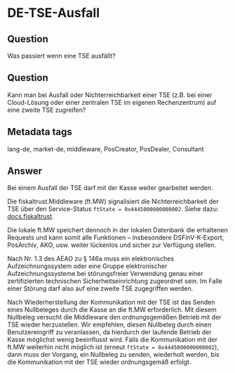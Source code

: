 # DE-TSE-Ausfall

## Question

Was passiert wenn eine TSE ausfällt?

## Question

Kann man bei Ausfall oder Nichterreichbarkeit einer TSE \(z.B. bei einer Cloud-Lösung oder einer zentralen TSE im eigenen Rechenzentrum\) auf eine zweite TSE zugreifen?

## Metadata tags

lang-de, market-de, middleware, PosCreator, PosDealer, Consultant

## Answer

Bei einem Ausfall der TSE darf mit der Kasse weiter gearbeitet werden.

Die fiskaltrust.Middleware \(ft.MW\) signalisiert die Nichterreichbarkeit der TSE über den Service-Status `ftState = 0x4445000000000002`. Siehe dazu: [docs.fiskaltrust](https://github.com/fiskaltrust/interface-doc/blob/master/doc/appendix-de-kassensichv/reference-tables/service-status-ftstate.md).

Die lokale ft.MW speichert dennoch in der lokalen Datenbank die erhaltenen Requests und kann somit alle Funktionen – insbesondere DSFinV-K-Export, PosArchiv, AKO, usw. weiter lückenlos und sicher zur Verfügung stellen.

Nach Nr. 1.3 des AEAO zu § 146a muss ein elektronisches Aufzeichnungssystem oder eine Gruppe elektronischer Aufzeichnungssysteme bei störungsfreier Verwendung genau einer zertifizierten technischen Sicherheitseinrichtung zugeordnet sein. Im Falle einer Störung darf also auf eine zweite TSE zugegriffen werden.

Nach Wiederherstellung der Kommunikation mit der TSE ist das Senden eines Nullbeleges durch die Kasse an die ft.MW erforderlich. Mit diesem Nullbeleg versucht die Middleware den ordnungsgemäßen Betrieb mit der TSE wieder herzustellen. Wir empfehlen, diesen Nullbeleg durch einen Benutzereingriff zu veranlassen, da hierdurch der laufende Betrieb der Kasse möglichst wenig beeinflusst wird. Falls die Kommunikation mit der ft.MW weiterhin nicht möglich ist \(erneut `ftState = 0x4445000000000002`\), dann muss der Vorgang, ein Nullbeleg zu senden, wiederholt werden, bis die Kommunikation mit der TSE wieder ordnungsgemäß erfolgt.

